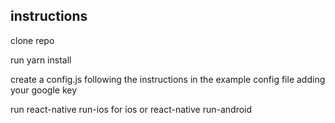 ## instructions

clone repo

run yarn install

create a config.js following the instructions in the example config file adding your google key 

run react-native run-ios for ios or react-native run-android